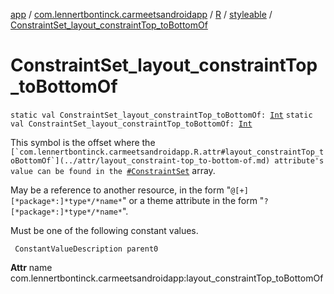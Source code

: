 [app](../../../index.md) / [com.lennertbontinck.carmeetsandroidapp](../../index.md) / [R](../index.md) / [styleable](index.md) / [ConstraintSet_layout_constraintTop_toBottomOf](./-constraint-set_layout_constraint-top_to-bottom-of.md)

# ConstraintSet_layout_constraintTop_toBottomOf

`static val ConstraintSet_layout_constraintTop_toBottomOf: `[`Int`](https://kotlinlang.org/api/latest/jvm/stdlib/kotlin/-int/index.html)
`static val ConstraintSet_layout_constraintTop_toBottomOf: `[`Int`](https://kotlinlang.org/api/latest/jvm/stdlib/kotlin/-int/index.html)

This symbol is the offset where the ``[`com.lennertbontinck.carmeetsandroidapp.R.attr#layout_constraintTop_toBottomOf`](../attr/layout_constraint-top_to-bottom-of.md) attribute's value can be found in the ``[`#ConstraintSet`](-constraint-set.md) array.

May be a reference to another resource, in the form "`@[+][*package*:]*type*/*name*`" or a theme attribute in the form "`?[*package*:]*type*/*name*`".

Must be one of the following constant values.

     ConstantValueDescription parent0

**Attr**
name com.lennertbontinck.carmeetsandroidapp:layout_constraintTop_toBottomOf

